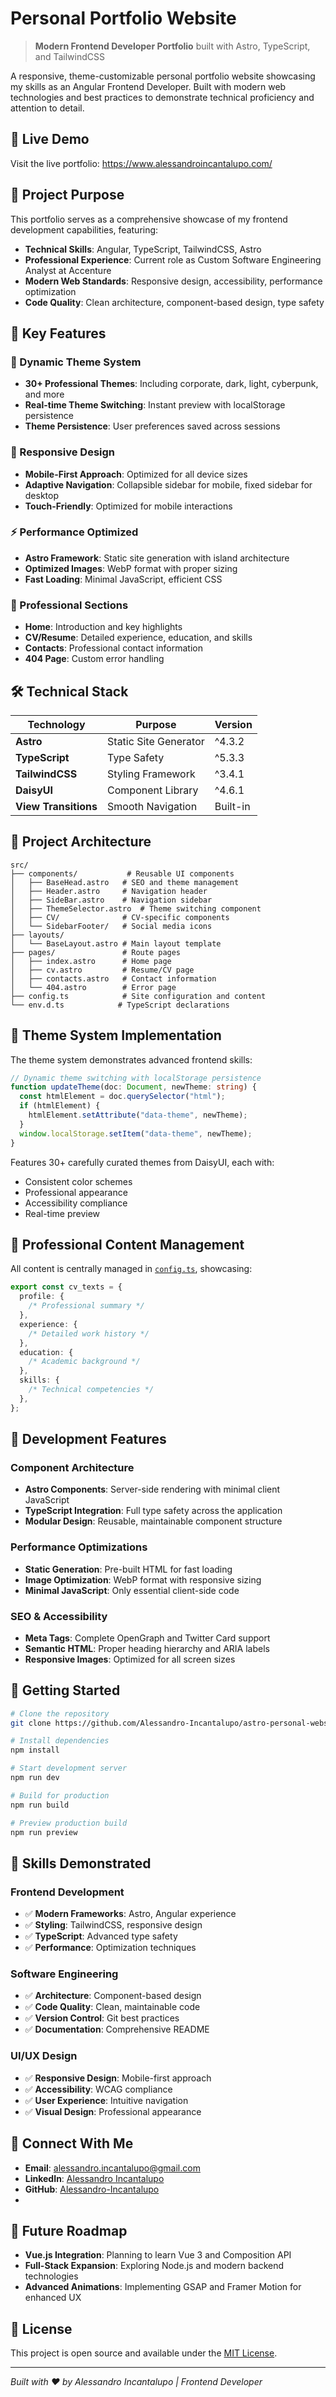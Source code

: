 # Personal Portfolio Website

> **Modern Frontend Developer Portfolio** built with Astro, TypeScript, and TailwindCSS

A responsive, theme-customizable personal portfolio website showcasing my skills as an Angular Frontend Developer. Built with modern web technologies and best practices to demonstrate technical proficiency and attention to detail.

## 🌟 Live Demo

Visit the live portfolio: https://www.alessandroincantalupo.com/

## 🎯 Project Purpose

This portfolio serves as a comprehensive showcase of my frontend development capabilities, featuring:

- **Technical Skills**: Angular, TypeScript, TailwindCSS, Astro
- **Professional Experience**: Current role as Custom Software Engineering Analyst at Accenture
- **Modern Web Standards**: Responsive design, accessibility, performance optimization
- **Code Quality**: Clean architecture, component-based design, type safety

## 🚀 Key Features

### 🎨 Dynamic Theme System

- **30+ Professional Themes**: Including corporate, dark, light, cyberpunk, and more
- **Real-time Theme Switching**: Instant preview with localStorage persistence
- **Theme Persistence**: User preferences saved across sessions

### 📱 Responsive Design

- **Mobile-First Approach**: Optimized for all device sizes
- **Adaptive Navigation**: Collapsible sidebar for mobile, fixed sidebar for desktop
- **Touch-Friendly**: Optimized for mobile interactions

### ⚡ Performance Optimized

- **Astro Framework**: Static site generation with island architecture
- **Optimized Images**: WebP format with proper sizing
- **Fast Loading**: Minimal JavaScript, efficient CSS

### 🎯 Professional Sections

- **Home**: Introduction and key highlights
- **CV/Resume**: Detailed experience, education, and skills
- **Contacts**: Professional contact information
- **404 Page**: Custom error handling

## 🛠️ Technical Stack

| Technology           | Purpose               | Version  |
| -------------------- | --------------------- | -------- |
| **Astro**            | Static Site Generator | ^4.3.2   |
| **TypeScript**       | Type Safety           | ^5.3.3   |
| **TailwindCSS**      | Styling Framework     | ^3.4.1   |
| **DaisyUI**          | Component Library     | ^4.6.1   |
| **View Transitions** | Smooth Navigation     | Built-in |

## 📁 Project Architecture

```
src/
├── components/           # Reusable UI components
│   ├── BaseHead.astro   # SEO and theme management
│   ├── Header.astro     # Navigation header
│   ├── SideBar.astro    # Navigation sidebar
│   ├── ThemeSelector.astro  # Theme switching component
│   ├── CV/              # CV-specific components
│   └── SidebarFooter/   # Social media icons
├── layouts/
│   └── BaseLayout.astro # Main layout template
├── pages/               # Route pages
│   ├── index.astro      # Home page
│   ├── cv.astro         # Resume/CV page
│   ├── contacts.astro   # Contact information
│   └── 404.astro        # Error page
├── config.ts            # Site configuration and content
└── env.d.ts            # TypeScript declarations
```

## 🎨 Theme System Implementation

The theme system demonstrates advanced frontend skills:

```typescript
// Dynamic theme switching with localStorage persistence
function updateTheme(doc: Document, newTheme: string) {
  const htmlElement = doc.querySelector("html");
  if (htmlElement) {
    htmlElement.setAttribute("data-theme", newTheme);
  }
  window.localStorage.setItem("data-theme", newTheme);
}
```

Features 30+ carefully curated themes from DaisyUI, each with:

- Consistent color schemes
- Professional appearance
- Accessibility compliance
- Real-time preview

## 💼 Professional Content Management

All content is centrally managed in [`config.ts`](src/config.ts), showcasing:

```typescript
export const cv_texts = {
  profile: {
    /* Professional summary */
  },
  experience: {
    /* Detailed work history */
  },
  education: {
    /* Academic background */
  },
  skills: {
    /* Technical competencies */
  },
};
```

## 🔧 Development Features

### Component Architecture

- **Astro Components**: Server-side rendering with minimal client JavaScript
- **TypeScript Integration**: Full type safety across the application
- **Modular Design**: Reusable, maintainable component structure

### Performance Optimizations

- **Static Generation**: Pre-built HTML for fast loading
- **Image Optimization**: WebP format with responsive sizing
- **Minimal JavaScript**: Only essential client-side code

### SEO & Accessibility

- **Meta Tags**: Complete OpenGraph and Twitter Card support
- **Semantic HTML**: Proper heading hierarchy and ARIA labels
- **Responsive Images**: Optimized for all screen sizes

## 🚀 Getting Started

```bash
# Clone the repository
git clone https://github.com/Alessandro-Incantalupo/astro-personal-website

# Install dependencies
npm install

# Start development server
npm run dev

# Build for production
npm run build

# Preview production build
npm run preview
```

## 🎯 Skills Demonstrated

### Frontend Development

- ✅ **Modern Frameworks**: Astro, Angular experience
- ✅ **Styling**: TailwindCSS, responsive design
- ✅ **TypeScript**: Advanced type safety
- ✅ **Performance**: Optimization techniques

### Software Engineering

- ✅ **Architecture**: Component-based design
- ✅ **Code Quality**: Clean, maintainable code
- ✅ **Version Control**: Git best practices
- ✅ **Documentation**: Comprehensive README

### UI/UX Design

- ✅ **Responsive Design**: Mobile-first approach
- ✅ **Accessibility**: WCAG compliance
- ✅ **User Experience**: Intuitive navigation
- ✅ **Visual Design**: Professional appearance

## 🔗 Connect With Me

- **Email**: [alessandro.incantalupo@gmail.com](mailto:alessandro.incantalupo@gmail.com)
- **LinkedIn**: [Alessandro Incantalupo](https://www.linkedin.com/in/alessandro-incantalupo/)
- **GitHub**: [Alessandro-Incantalupo](https://github.com/Alessandro-Incantalupo)
-

## 🚀 Future Roadmap

- **Vue.js Integration**: Planning to learn Vue 3 and Composition API
- **Full-Stack Expansion**: Exploring Node.js and modern backend technologies
- **Advanced Animations**: Implementing GSAP and Framer Motion for enhanced UX

## 📄 License

This project is open source and available under the [MIT License](LICENSE).

---

_Built with ❤️ by Alessandro Incantalupo | Frontend Developer_
